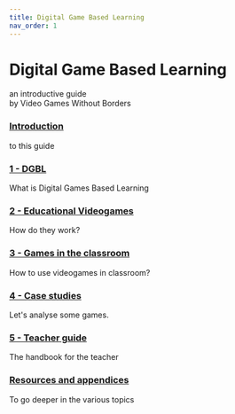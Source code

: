 ```yaml
---
title: Digital Game Based Learning
nav_order: 1
---
```

# Digital Game Based Learning
an introductive guide  
by Video Games Without Borders

### [Introduction](01_introduction.md)
to this guide
### [1 - DGBL](10_dgbl.md)
What is Digital Games Based Learning
### [2 - Educational Videogames](20_educational_games.md)
How do they work?
### [3 - Games in the classroom](30_games_in_classroom.md)
How to use videogames in classroom?
### [4 - Case studies](40_case_studies.md)
Let's analyse some games.
### [5 - Teacher guide](51_setup.md)
The handbook for the teacher
### [Resources and appendices](100_resources.md)
To go deeper in the various topics
